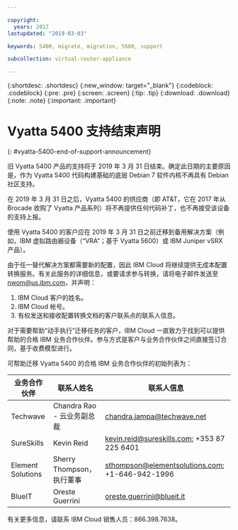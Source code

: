 ```yaml
---

copyright:
  years: 2017
lastupdated: "2019-03-03"

keywords: 5400, migrate, migration, 5600, support

subcollection: virtual-router-appliance

---
```


{:shortdesc: .shortdesc}
{:new_window: target="_blank"}
{:codeblock: .codeblock}
{:pre: .pre}
{:screen: .screen}
{:tip: .tip}
{:download: .download}
{:note: .note}
{:important: .important}

# Vyatta 5400 支持结束声明
{: #vyatta-5400-end-of-support-announcement}

旧 Vyatta 5400 产品的支持将于 2019 年 3 月 31 日结束。确定此日期的主要原因是，作为 Vyatta 5400 代码构建基础的底层 Debian 7 软件内核不再具有 Debian 社区支持。

在 2019 年 3 月 31 日之后，Vyatta 5400 的供应商（即 AT&T，它在 2017 年从 Brocade 收购了 Vyatta 产品系列）将不再提供任何代码补丁，也不再接受该设备的支持上报。

使用 Vyatta 5400 的客户应在 2019 年 3 月 31 日之前迁移到备用解决方案（例如，IBM 虚拟路由器设备（“VRA”；基于 Vyatta 5600）或 IBM Juniper vSRX 产品）。   

由于任一替代解决方案都需要新的配置，因此 IBM Cloud 将继续提供无成本配置转换服务。有关此服务的详细信息，或要请求参与转换，请将电子邮件发送至 nwom@us.ibm.com，并声明：

1. IBM Cloud 客户的姓名。
2. IBM Cloud 帐号。
3. 有权发送和接收配置转换文档的客户联系点的联系人信息。           

对于需要帮助“动手执行”迁移任务的客户，IBM Cloud 一直致力于找到可以提供帮助的合格 IBM 业务合作伙伴。参与方式是客户与业务合作伙伴之间直接签订合同，基于收费模型进行。

可帮助迁移 Vyatta 5400 的合格 IBM 业务合作伙伴的初始列表为：

|业务合作伙伴|联系人姓名|联系人信息|
| ------------- | ------------- | ------------- |
| Techwave | Chandra Rao - 云业务副总裁| chandra.jampa@techwave.net |
| SureSkills | Kevin Reid | kevin.reid@sureskills.com; +353 87 225 6401 |
| Element Solutions | Sherry Thompson，执行董事| sthompson@elementsolutions.com; +1-646-942-1996 |
| BlueIT | Oreste Guerrini | oreste.guerrini@blueit.it |

有关更多信息，请联系 IBM Cloud 销售人员：866.398.7638。

